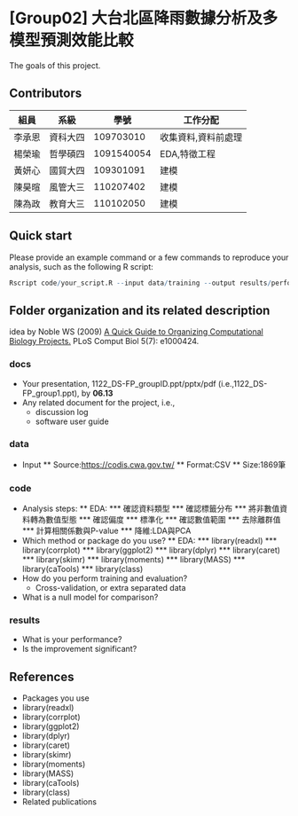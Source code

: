# [Group02] 大台北區降雨數據分析及多模型預測效能比較
The goals of this project.

## Contributors
|組員|系級|學號|工作分配|
|-|-|-|-|
|李承恩|資科大四|109703010|收集資料,資料前處理| 
|楊榮瑜|哲學碩四|1091540054|EDA,特徵工程|
|黃妍心|國貿大四|109301091|建模|
|陳昊暄|風管大三|110207402|建模|
|陳為政|教育大三|110102050|建模|
## Quick start
Please provide an example command or a few commands to reproduce your analysis, such as the following R script:
```R
Rscript code/your_script.R --input data/training --output results/performance.tsv
```

## Folder organization and its related description
idea by Noble WS (2009) [A Quick Guide to Organizing Computational Biology Projects.](https://journals.plos.org/ploscompbiol/article?id=10.1371/journal.pcbi.1000424) PLoS Comput Biol 5(7): e1000424.

### docs
* Your presentation, 1122_DS-FP_groupID.ppt/pptx/pdf (i.e.,1122_DS-FP_group1.ppt), by **06.13**
* Any related document for the project, i.e.,
  * discussion log
  * software user guide

### data
* Input
** Source:https://codis.cwa.gov.tw/
** Format:CSV
** Size:1869筆

### code
* Analysis steps:
** EDA:
***    確認資料類型
***    確認標籤分布
***    將非數值資料轉為數值型態
***    確認偏度
***    標準化
***    確認數值範圍
***    去除離群值
***    計算相關係數與P-value
***    降維:LDA與PCA
* Which method or package do you use?
**  EDA:
***   library(readxl)
***   library(corrplot)
***   library(ggplot2)
***   library(dplyr)
***   library(caret)
***   library(skimr)
***   library(moments)
***   library(MASS)
***   library(caTools)
***   library(class)
* How do you perform training and evaluation?
  * Cross-validation, or extra separated data
* What is a null model for comparison?

### results
* What is your performance?
* Is the improvement significant?

## References
* Packages you use
*   library(readxl)
*   library(corrplot)
*   library(ggplot2)
*   library(dplyr)
*   library(caret)
*   library(skimr)
*   library(moments)
*   library(MASS)
*   library(caTools)
*   library(class)
* Related publications
